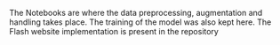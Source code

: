 The Notebooks are where the data preprocessing, augmentation and handling takes place. The training of the model was also kept here. The Flash website implementation is present in the repository
